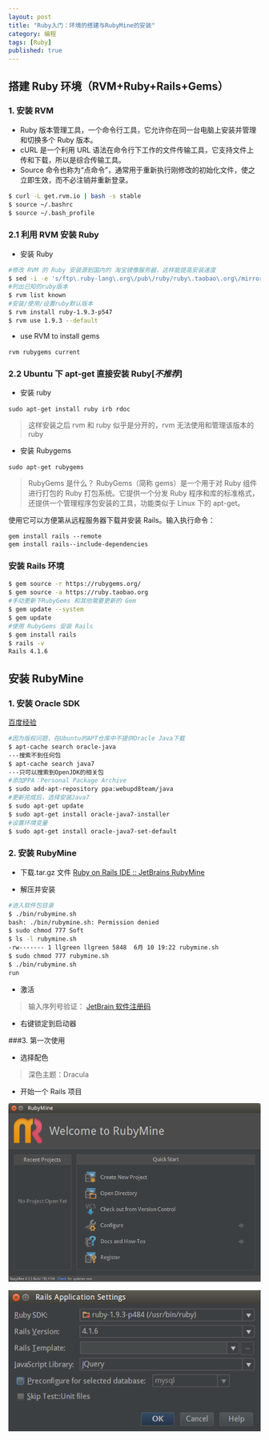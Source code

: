 ```yaml
---
layout: post
title: "Ruby入门：环境的搭建与RubyMine的安装"
category: 编程
tags: [Ruby]
published: true
---
```


## 搭建 Ruby 环境（RVM+Ruby+Rails+Gems）

### 1. 安装 RVM

- Ruby 版本管理工具，一个命令行工具，它允许你在同一台电脑上安装并管理和切换多个 Ruby 版本。
- cURL 是一个利用 URL 语法在命令行下工作的文件传输工具，它支持文件上传和下载，所以是综合传输工具。
- Source 命令也称为“点命令”，通常用于重新执行刚修改的初始化文件，使之立即生效，而不必注销并重新登录。

```sh
$ curl -L get.rvm.io | bash -s stable
$ source ~/.bashrc
$ source ~/.bash_profile
```

### 2.1 利用 RVM 安装 Ruby

- 安装 Ruby

```sh
#修改 RVM 的 Ruby 安装源到国内的 淘宝镜像服务器，这样能提高安装速度
$ sed -i -e 's/ftp\.ruby-lang\.org\/pub\/ruby/ruby\.taobao\.org\/mirrors\/ruby/g' ~/.rvm/config/db
#列出已知的ruby版本
$ rvm list known
#安装/使用/设置ruby默认版本
$ rvm install ruby-1.9.3-p547
$ rvm use 1.9.3 --default
```

- use RVM to install gems

`rvm rubygems current`

### 2.2 Ubuntu 下 apt-get 直接安装 Ruby[*不推荐*]

- 安装 ruby

`sudo apt-get install ruby irb rdoc`

> 这样安装之后 rvm 和 ruby 似乎是分开的，rvm 无法使用和管理该版本的 ruby

- 安装 Rubygems

`sudo apt-get rubygems`

> RubyGems 是什么？
> RubyGems（简称 gems）是一个用于对 Ruby 组件进行打包的 Ruby 打包系统。它提供一个分发 Ruby 程序和库的标准格式，还提供一个管理程序包安装的工具，功能类似于 Linux 下的 apt-get。

使用它可以方便第从远程服务器下载并安装 Rails。输入执行命令：

```
gem install rails --remote
gem install rails--include-dependencies
```

### 安装 Rails 环境

```sh
$ gem source -r https://rubygems.org/
$ gem source -a https://ruby.taobao.org
#手动更新下RubyGems 和其他需要更新的 Gem
$ gem update --system
$ gem update
#使用 RubyGems 安装 Rails
$ gem install rails
$ rails -v
Rails 4.1.6
```

## 安装 RubyMine

### 1. 安装 Oracle SDK

[百度经验](http://jingyan.baidu.com/article/7f766daf5e20944101e1d02b.html)

```sh
#因为版权问题，在Ubuntu的APT仓库中不提供Oracle Java下载
$ apt-cache search oracle-java　
---搜索不到任何包
$ apt-cache search java7
---只可以搜索到OpenJDK的相关包
#添加PPA：Personal Package Archive
$ sudo add-apt-repository ppa:webupd8team/java
#更新完成后，选择安装Java7
$ sudo apt-get update
$ sudo apt-get install oracle-java7-installer
#设置环境变量
$ sudo apt-get install oracle-java7-set-default
```

### 2. 安装 RubyMine

- 下载.tar.gz 文件
  [Ruby on Rails IDE :: JetBrains RubyMine](http://www.jetbrains.com/ruby/)

- 解压并安装

```sh
#进入软件包目录
$ ./bin/rubymine.sh
bash: ./bin/rubymine.sh: Permission denied
$ sudo chmod 777 Soft
$ ls -l rubymine.sh
-rw------- 1 llgreen llgreen 5848  6月 10 19:22 rubymine.sh
$ sudo chmod 777 rubymine.sh
$ ./bin/rubymine.sh
run
```

- 激活

> 输入序列号验证：
> [JetBrain 软件注册码](http://peter2009.iteye.com/blog/1975994)

- 右键锁定到启动器

###3. 第一次使用

- 选择配色

> 深色主题：Dracula

- 开始一个 Rails 项目

![1](https://raw.githubusercontent.com/JimmyLv/images/master/images/tech/0926-1.png)

![2](https://raw.githubusercontent.com/JimmyLv/images/master/images/tech/0926-2.png)
